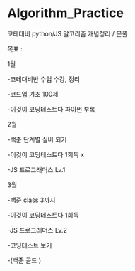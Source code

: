 # Algorithm_Practice
코테대비 python/JS 알고리즘 개념정리 / 문풀

목표 : 

1월

-코테대비반 수업 수강, 정리

-코드업 기초 100제

-이것이 코딩테스트다 파이썬 부록 

2월

-백준 단계별 실버 되기

-이것이 코딩테스트다 1회독 x

-JS 프로그래머스 Lv.1

3월

-백준 class 3까지 

-이것이 코딩테스트다 1회독

-JS 프로그래머스 Lv.2

-코딩테스트 보기

-(백준 골드 )
